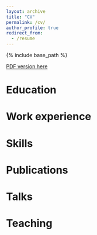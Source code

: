 ```yaml
---
layout: archive
title: "CV"
permalink: /cv/
author_profile: true
redirect_from:
  - /resume
---
```


{% include base_path %}

[PDF version here](rorywatts-cv-september.pdf)

Education
======


Work experience
======

  
Skills
======


Publications
======

  
Talks
======

  
Teaching
======

  

